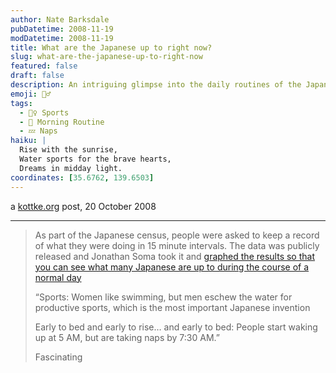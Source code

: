 ```yaml
---
author: Nate Barksdale
pubDatetime: 2008-11-19
modDatetime: 2008-11-19
title: What are the Japanese up to right now?
slug: what-are-the-japanese-up-to-right-now
featured: false
draft: false
description: An intriguing glimpse into the daily routines of the Japanese population, as captured by the census data. "As part of the Japanese census, people were asked to keep a record of what they were doing in 15 minute intervals. The data was publicly released and Jonathan Soma took it and graphed the results so that you can see what many Japanese are up to during the course of a normal day."
emoji: 🏃‍♂️
tags:
  - 🏊‍♀️ Sports
  - 🌅 Morning Routine
  - 💤 Naps
haiku: |
  Rise with the sunrise,  
  Water sports for the brave hearts,  
  Dreams in midday light.
coordinates: [35.6762, 139.6503]
---
```


a [kottke.org](http://www.kottke.org/08/10/what-are-the-japanese-up-to-right-now) post, 20 October 2008

---

> As part of the Japanese census, people were asked to keep a record of what they were doing in 15 minute intervals. The data was publicly released and Jonathan Soma took it and [graphed the results so that you can see what many Japanese are up to during the course of a normal day](http://www.xoxosoma.com/tokyo-tuesday/)
>
> “Sports: Women like swimming, but men eschew the water for productive sports, which is the most important Japanese invention
>
> Early to bed and early to rise… and early to bed: People start waking up at 5 AM, but are taking naps by 7:30 AM.”
>
> Fascinating
